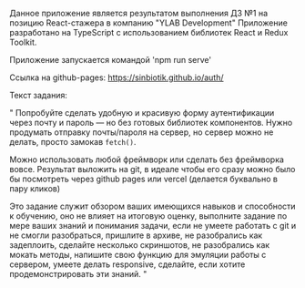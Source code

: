 Данное приложение является результатом выполнения ДЗ №1 на позицию React-стажера в
компанию "YLAB Development"
Приложение разработано на TypeScript с использованием библиотек React и Redux Toolkit.

Приложение запускается командой 'npm run serve'

Ссылка на github-pages:
https://sinbiotik.github.io/auth/

Текст задания:

"
  Попробуйте сделать удобную и красивую форму аутентификации через почту и пароль — но без готовых библиотек компонентов. Нужно продумать отправку почты/пароля на сервер, но сервер можно не делать, просто замокав `fetch()`. 

  Можно использовать любой фреймворк или сделать без фреймворка вовсе. Результат выложить на git, в идеале чтобы его сразу можно было бы посмотреть через github pages или vercel (делается буквально в пару кликов)

  Это задание служит обзором ваших имеющихся навыков и способности к обучению, оно не влияет на итоговую оценку, выполните задание по мере ваших знаний и понимания задачи, если не умеете работать с git и не смогли разобраться, пришлите в архиве, не разобрались как задеплоить, сделайте несколько скриншотов, не разобрались как мокать методы, напишите свою функцию для эмуляции работы с сервером, умеете делать responsive, сделайте, если хотите продемонстрировать эти знаний.
"

